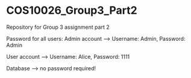 # COS10026_Group3_Part2
Repository for Group 3 assignment part 2

Password for all users:
Admin account --> Username: Admin, Password: Admin

User account --> Username: Alice, Password: 1111 

Database --> no password required!
